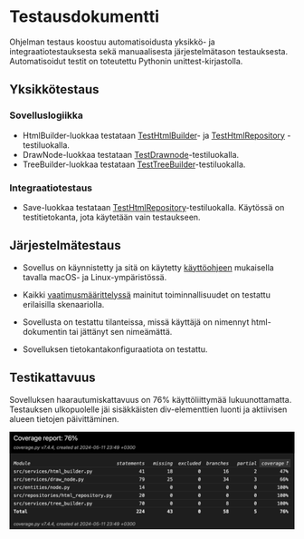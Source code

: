 # Testausdokumentti

Ohjelman testaus koostuu automatisoidusta yksikkö- ja integraatiotestauksesta sekä manuaalisesta järjestelmätason testauksesta. Automatisoidut testit on toteutettu Pythonin unittest-kirjastolla.

## Yksikkötestaus

### Sovelluslogiikka

- HtmlBuilder-luokkaa testataan [TestHtmlBuilder](/src/tests/html_builder_test.py)- ja [TestHtmlRepository](/src/tests/html_repository_test.py) -testiluokalla.
- DrawNode-luokkaa testataan [TestDrawnode](/src/tests/test_draw_node.py)-testiluokalla.
- TreeBuilder-luokkaa testataan [TestTreeBuilder](/src/tests/tree_builder_test.py)-testiluokalla. 

### Integraatiotestaus

- Save-luokkaa testataan [TestHtmlRepository](/src/tests/html_repository_test.py)-testiluokalla. Käytössä on testitietokanta, jota käytetään vain testaukseen.

## Järjestelmätestaus

- Sovellus on käynnistetty ja sitä on käytetty [käyttöohjeen](/dokumentaatio/kayttohje.md) mukaisella tavalla macOS- ja Linux-ympäristössä. 

- Kaikki [vaatimusmäärittelyssä](/dokumentaatio/kayttohje.md) mainitut toiminnallisuudet on testattu erilaisilla skenaariolla.

- Sovellusta on testattu tilanteissa, missä käyttäjä on nimennyt html-dokumentin tai jättänyt sen nimeämättä. 

- Sovelluksen tietokantakonfiguraatiota on testattu.

## Testikattavuus

Sovelluksen haarautumiskattavuus on 76% käyttöliittymää lukuunottamatta. Testauksen ulkopuolelle jäi sisäkkäisten div-elementtien luonti ja aktiivisen alueen tietojen päivittäminen. 

![Raportin kuva](/report.png "Raportti")

